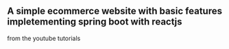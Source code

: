 ## A simple ecommerce website with basic features impletementing spring boot with reactjs
from the youtube tutorials 
